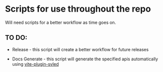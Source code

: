 # Scripts for use throughout the repo

Will need scripts for a better workflow as time goes on.

## TO DO:

- Release - this script will create a better workflow for future releases

- Docs Generate - this script will generate the specified apis automatically using [vite-plugin-svled](https://github.com/mattjennings/vite-plugin-sveld)
